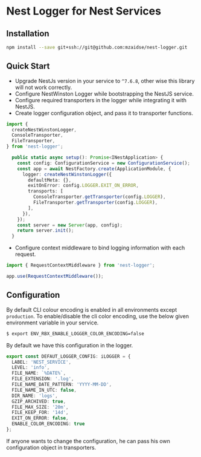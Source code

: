 # Nest Logger for Nest Services

## Installation

```bash
npm install --save git+ssh://git@github.com:mzaidse/nest-logger.git
```

## Quick Start

* Upgrade NestJs version in your service to `^7.6.8`, other wise this library will not work correctly.
* Configure NestWinston Logger while bootstrapping the NestJS service.
* Configure required transporters in the logger while integrating it with NestJS.
* Create logger configuration object, and pass it to transporter functions.


```typescript
import {
  createNestWinstonLogger,
  ConsoleTransporter,
  FileTransporter,
} from 'nest-logger';

  public static async setup(): Promise<INestApplication> {
    const config: ConfigurationService = new ConfigurationService();
    const app = await NestFactory.create(ApplicationModule, {
      logger: createNestWinstonLogger({
        defaultMeta: {},
        exitOnError: config.LOGGER.EXIT_ON_ERROR,
        transports: [
          ConsoleTransporter.getTransporter(config.LOGGER),
          FileTransporter.getTransporter(config.LOGGER),
        ],
      }),
    });
    const server = new Server(app, config);
    return server.init();
  }
```

* Configure context middleware to bind logging information with each request.

```typescript
import { RequestContextMiddleware } from 'nest-logger';

app.use(RequestContextMiddleware());
```

## Configuration
By default CLI colour encoding is enabled in all environments except `production`. To enable/disable the cli color encoding, use the below given environment variable in your service.

```bash
$ export ENV_RBX_ENABLE_LOGGER_COLOR_ENCODING=false
```
By default we have this configuration in the logger.

```typescript
export const DEFAUT_LOGGER_CONFIG: iLOGGER = {
  LABEL: 'NEST_SERVICE',
  LEVEL: 'info',
  FILE_NAME: `%DATE%`,
  FILE_EXTENSION: '.log',
  FILE_NAME_DATE_PATTERN: 'YYYY-MM-DD',
  FILE_NAME_IN_UTC: false,
  DIR_NAME: 'logs',
  GZIP_ARCHIVED: true,
  FILE_MAX_SIZE: '20m',
  FILE_KEEP_FOR: '14d',
  EXIT_ON_ERROR: false,
  ENABLE_COLOR_ENCODING: true
};
```

If anyone wants to change the configuration, he can pass his own configuration object in transporters.